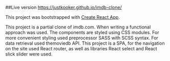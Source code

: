 ##Live version https://justkooker.github.io/imdb-clone/

This project was bootstrapped with [Create React App](https://github.com/facebook/create-react-app).

This project is a partial clone of imdb.com. When writing a functional approach was used. The components are styled using CSS modules. For more convenient styling used preprocessor SASS with SCSS syntax. 
For data retrieval used themoviedb API.
This project is a SPA, for the navigation on the site used React router, as well as libraries React select and React slick slider were used.

